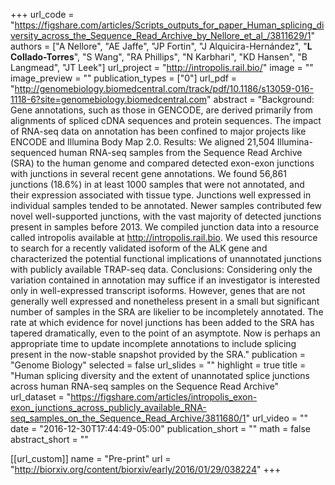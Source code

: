 +++
url_code = "https://figshare.com/articles/Scripts_outputs_for_paper_Human_splicing_diversity_across_the_Sequence_Read_Archive_by_Nellore_et_al_/3811629/1"
authors = ["A Nellore", "AE Jaffe", "JP Fortin", "J Alquicira-Hernández", "__L Collado-Torres__", "S Wang", "RA Phillips", "N Karbhari", "KD Hansen", "B Langmead", "JT Leek"]
url_project = "http://intropolis.rail.bio/"
image = ""
image_preview = ""
publication_types = ["0"]
url_pdf = "http://genomebiology.biomedcentral.com/track/pdf/10.1186/s13059-016-1118-6?site=genomebiology.biomedcentral.com"
abstract = "Background: Gene annotations, such as those in GENCODE, are derived primarily from alignments of spliced cDNA sequences and protein sequences. The impact of RNA-seq data on annotation has been confined to major projects like ENCODE and Illumina Body Map 2.0. Results: We aligned 21,504 Illumina-sequenced human RNA-seq samples from the Sequence Read Archive (SRA) to the human genome and compared detected exon-exon junctions with junctions in several recent gene annotations. We found 56,861 junctions (18.6%) in at least 1000 samples that were not annotated, and their expression associated with tissue type. Junctions well expressed in individual samples tended to be annotated. Newer samples contributed few novel well-supported junctions, with the vast majority of detected junctions present in samples before 2013. We compiled junction data into a resource called intropolis available at http://intropolis.rail.bio. We used this resource to search for a recently validated isoform of the ALK gene and characterized the potential functional implications of unannotated junctions with publicly available TRAP-seq data. Conclusions: Considering only the variation contained in annotation may suffice if an investigator is interested only in well-expressed transcript isoforms. However, genes that are not generally well expressed and nonetheless present in a small but significant number of samples in the SRA are likelier to be incompletely annotated. The rate at which evidence for novel junctions has been added to the SRA has tapered dramatically, even to the point of an asymptote. Now is perhaps an appropriate time to update incomplete annotations to include splicing present in the now-stable snapshot provided by the SRA."
publication = "Genome Biology"
selected = false
url_slides = ""
highlight = true
title = "Human splicing diversity and the extent of unannotated splice junctions across human RNA-seq samples on the Sequence Read Archive"
url_dataset = "https://figshare.com/articles/intropolis_exon-exon_junctions_across_publicly_available_RNA-seq_samples_on_the_Sequence_Read_Archive/3811680/1"
url_video = ""
date = "2016-12-30T17:44:49-05:00"
publication_short = ""
math = false
abstract_short = ""

[[url_custom]]
    name = "Pre-print"
    url = "http://biorxiv.org/content/biorxiv/early/2016/01/29/038224"
+++

